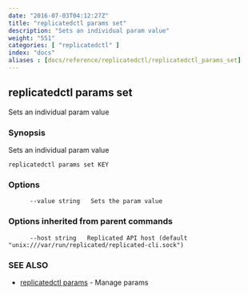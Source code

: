 ```yaml
---
date: "2016-07-03T04:12:27Z"
title: "replicatedctl params set"
description: "Sets an individual param value"
weight: "551"
categories: [ "replicatedctl" ]
index: "docs"
aliases : [docs/reference/replicatedctl/replicatedctl_params_set]
---
```


## replicatedctl params set

Sets an individual param value

### Synopsis


Sets an individual param value

```
replicatedctl params set KEY
```

### Options

```
      --value string   Sets the param value
```

### Options inherited from parent commands

```
      --host string   Replicated API host (default "unix:///var/run/replicated/replicated-cli.sock")
```

### SEE ALSO
* [replicatedctl params](/api/replicatedctl/replicatedctl_params/)	 - Manage params

